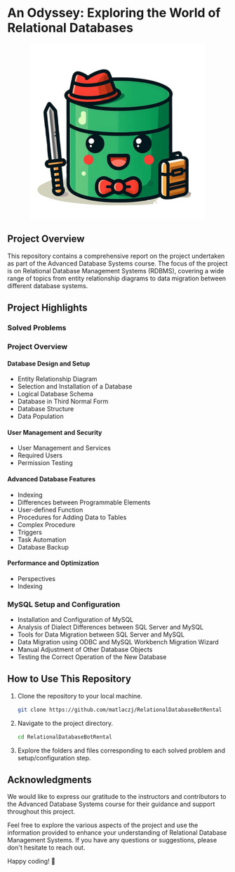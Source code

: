 # An Odyssey: Exploring the World of Relational Databases

<p align="center">
  <img src="an-odyssey-exploring-the-world-of-relational-databases.png" alt="Logo" width="400"/>
</p>


## Project Overview
This repository contains a comprehensive report on the project undertaken as part of the Advanced Database Systems course. The focus of the project is on Relational Database Management Systems (RDBMS), covering a wide range of topics from entity relationship diagrams to data migration between different database systems.

## Project Highlights

### Solved Problems
### Project Overview

#### Database Design and Setup
- Entity Relationship Diagram
- Selection and Installation of a Database
- Logical Database Schema
- Database in Third Normal Form
- Database Structure
- Data Population

#### User Management and Security
- User Management and Services
- Required Users
- Permission Testing

#### Advanced Database Features
- Indexing
- Differences between Programmable Elements
- User-defined Function
- Procedures for Adding Data to Tables
- Complex Procedure
- Triggers
- Task Automation
- Database Backup

#### Performance and Optimization
- Perspectives
- Indexing

### MySQL Setup and Configuration
- Installation and Configuration of MySQL
- Analysis of Dialect Differences between SQL Server and MySQL
- Tools for Data Migration between SQL Server and MySQL
- Data Migration using ODBC and MySQL Workbench Migration Wizard
- Manual Adjustment of Other Database Objects
- Testing the Correct Operation of the New Database

## How to Use This Repository

1. Clone the repository to your local machine.
   ```bash
   git clone https://github.com/matlaczj/RelationalDatabaseBotRental
   ```

2. Navigate to the project directory.
   ```bash
   cd RelationalDatabaseBotRental
   ```

3. Explore the folders and files corresponding to each solved problem and setup/configuration step.

## Acknowledgments
We would like to express our gratitude to the instructors and contributors to the Advanced Database Systems course for their guidance and support throughout this project.

Feel free to explore the various aspects of the project and use the information provided to enhance your understanding of Relational Database Management Systems. If you have any questions or suggestions, please don't hesitate to reach out.

Happy coding! 🚀